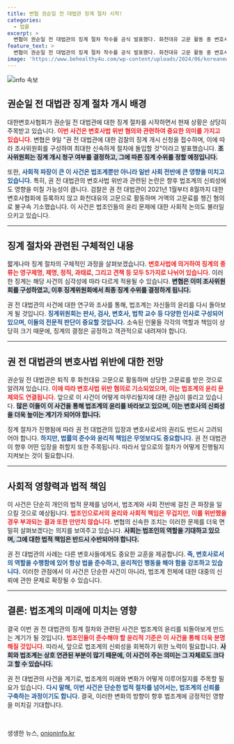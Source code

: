 ```yaml
---
title: 변협 권순일 전 대법관 징계 절차 시작!
categories:
  - 법률
excerpt: >
  변협이 권순일 전 대법관의 징계 절차 착수를 공식 발표했다. 화천대유 고문 활동 중 변호사 등록 없이 거액의 고문료 수수 혐의로 검찰 수사가 속도를 내고 있다. 권 전 대법관의 과거와 현재가 얽히며 파장이 커지고 있는 이 사건의 향방은 어떻게 될까? 클릭해 확인해 보세요!
feature_text: >
  변협이 권순일 전 대법관의 징계 절차 착수를 공식 발표했다. 화천대유 고문 활동 중 변호사 등록 없이 거액의 고문료 수수 혐의로 검찰 수사가 속도를 내고 있다. 권 전 대법관의 과거와 현재가 얽히며 파장이 커지고 있는 이 사건의 향방은 어떻게 될까? 클릭해 확인해 보세요!
image: 'https://www.behealthy4u.com/wp-content/uploads/2024/06/koreanews.jpg'
---
```


<p><img src="https://www.behealthy4u.com/wp-content/uploads/2024/06/koreanews.jpg" alt="info 속보" /></p>

<h2 data-ke-size="size26">권순일 전 대법관 징계 절차 개시 배경</h2>

<p data-ke-size="size16">대한변호사협회가 권순일 전 대법관에 대한 징계 절차를 시작하면서 현재 상황은 상당히 주목받고 있습니다. <b><span style="color: #ee2323;">이번 사건은 변호사법 위반 혐의와 관련하여 중요한 의미를 가지고 있습니다.</span></b> 변협은 9일 "권 전 대법관에 대한 검찰의 징계 개시 신청을 접수하며, 이에 따라 조사위원회를 구성하여 최대한 신속하게 절차에 돌입할 것"이라고 발표했습니다. <b><span style="background-color: #21538527;">조사위원회는 징계 개시 청구 여부를 결정하고, 그에 따른 징계 수위를 정할 예정입니다.</span></b></p>

<p data-ke-size="size16">또한, <b><span style="color: #1a5490;">사회적 파장이 큰 이 사건은 법조계뿐만 아니라 일반 사회 전반에 큰 영향을 미치고 있습니다.</span></b> 특히, 권 전 대법관의 변호사법 위반과 관련된 논란은 향후 법조계의 신뢰성에도 영향을 미칠 가능성이 큽니다. 검찰은 권 전 대법관이 2021년 1월부터 8월까지 대한변호사협회에 등록하지 않고 화천대유의 고문으로 활동하며 거액의 고문료를 챙긴 혐의로 불구속 기소했습니다. 이 사건은 법조인들의 윤리 문제에 대한 사회적 논의도 불러일으키고 있습니다.</p>

<hr>

<h2 data-ke-size="size26">징계 절차와 관련된 구체적인 내용</h2>

<p data-ke-size="size16">짧게나마 징계 절차의 구체적인 과정을 살펴보겠습니다. <b><span style="color: #ee2323;">변호사법에 의거하여 징계의 종류는 영구제명, 제명, 정직, 과태료, 그리고 견책 등 모두 5가지로 나뉘어 있습니다.</span></b> 이러한 징계는 해당 사건의 심각성에 따라 다르게 적용될 수 있습니다. <b><span style="background-color: #21538527;">변협은 이미 조사위원회를 구성하였고, 이후 징계위원회에서 최종 징계 수위를 결정하게 됩니다.</span></b></p>

<p data-ke-size="size16">권 전 대법관의 사건에 대한 연구와 조사를 통해, 법조계는 자신들의 윤리를 다시 돌아보게 될 것입니다. <b><span style="color: #1a5490;">징계위원회는 판사, 검사, 변호사, 법학 교수 등 다양한 인사로 구성되어 있으며, 이들의 전문적 판단이 중요할 것입니다.</span></b> 소속된 인물들 각각의 역할과 책임이 상당히 크기 때문에, 징계의 결정은 공정하고 객관적으로 내려져야 합니다.</p>

<hr>

<h2 data-ke-size="size26">권 전 대법관의 변호사법 위반에 대한 전망</h2>

<p data-ke-size="size16">권순일 전 대법관은 퇴직 후 화천대유 고문으로 활동하며 상당한 고문료를 받은 것으로 알려져 있습니다. <b><span style="color: #ee2323;">이에 따라 변호사법 위반 혐의로 기소되었으며, 이는 법조계의 윤리 문제와도 연결됩니다.</span></b> 앞으로 이 사건이 어떻게 마무리될지에 대한 관심이 쏠리고 있습니다. <b><span style="background-color: #21538527;">많은 이들이 이 사건을 통해 법조계의 윤리를 바라보고 있으며, 이는 변호사의 신뢰성을 더욱 높이는 계기가 되어야 합니다.</span></b></p>

<p data-ke-size="size16">징계 절차가 진행됨에 따라 권 전 대법관의 입장과 변호사로서의 권리도 반드시 고려되어야 합니다. <b><span style="color: #1a5490;">하지만, 법률의 준수와 윤리적 책임은 무엇보다도 중요합니다.</span></b> 권 전 대법관이 향후 어떤 입장을 취할지 또한 주목됩니다. 따라서 앞으로의 절차가 어떻게 진행될지 지켜보는 것이 필요합니다.</p>

<hr>

<h2 data-ke-size="size26">사회적 영향력과 법적 책임</h2>

<p data-ke-size="size16">이 사건은 단순히 개인의 법적 문제를 넘어서, 법조계와 사회 전반에 걸친 큰 파장을 일으킬 것으로 예상됩니다. <b><span style="color: #ee2323;">법조인으로서의 윤리와 사회적 책임은 무겁지만, 이를 위반했을 경우 부과되는 결과 또한 만만치 않습니다.</span></b> 변협의 신속한 조치는 이러한 문제를 더욱 면밀히 살펴보겠다는 의지를 보여주고 있습니다. <b><span style="background-color: #21538527;">사회는 법조인의 역할을 기대하고 있으며, 그에 대한 법적 책임은 반드시 수반되어야 합니다.</span></b></p>

<p data-ke-size="size16">권 전 대법관의 사례는 다른 변호사들에게도 중요한 교훈을 제공합니다. <b><span style="color: #1a5490;">즉, 변호사로서의 역할을 수행함에 있어 항상 법을 준수하고, 윤리적인 행동을 해야 함을 강조하고 있습니다.</span></b> 이러한 관점에서 이 사건은 단순한 사건이 아니라, 법조계 전체에 대한 대중의 신뢰에 관한 문제로 확장될 수 있습니다.</p>

<hr>

<h2 data-ke-size="size26">결론: 법조계의 미래에 미치는 영향</h2>

<p data-ke-size="size16">결국 이번 권 전 대법관의 징계 절차와 관련된 사건은 법조계의 윤리를 되돌아보게 만드는 계기가 될 것입니다. <b><span style="color: #ee2323;">법조인들이 준수해야 할 윤리적 기준은 이 사건을 통해 더욱 분명해질 것입니다.</span></b> 따라서, 앞으로 법조계의 신뢰성을 회복하기 위한 노력이 필요합니다. <b><span style="background-color: #21538527;">사회와 법조계는 상호 연관된 부분이 많기 때문에, 이 사건이 주는 의미는 그 자체로도 크다고 할 수 있습니다.</span></b></p>

<p data-ke-size="size16">권 전 대법관의 사건을 계기로, 법조계의 미래와 변화가 어떻게 이루어질지를 주목할 필요가 있습니다. <b><span style="color: #1a5490;">다시 말해, 이번 사건은 단순한 법적 절차를 넘어서는, 법조계의 신뢰를 구축하는 과정이기도 합니다.</span></b> 결국, 이러한 변화의 방향이 향후 법조계에 긍정적인 영향을 미치길 기대합니다.</p>

<p data-ke-size="size16">&nbsp;</p>
생생한 뉴스, <a href="https://onioninfo.kr" rel="dofollow">onioninfo.kr</a>


